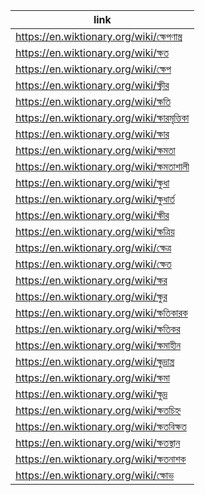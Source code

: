 |link|
|----|
|https://en.wiktionary.org/wiki/ক্ষেপণাস্ত্র|
|https://en.wiktionary.org/wiki/ক্ষত|
|https://en.wiktionary.org/wiki/ক্ষেপ|
|https://en.wiktionary.org/wiki/ক্ষ্বীর|
|https://en.wiktionary.org/wiki/ক্ষতি|
|https://en.wiktionary.org/wiki/ক্ষারমৃত্তিকা|
|https://en.wiktionary.org/wiki/ক্ষার|
|https://en.wiktionary.org/wiki/ক্ষমতা|
|https://en.wiktionary.org/wiki/ক্ষমতাশালী|
|https://en.wiktionary.org/wiki/ক্ষুধা|
|https://en.wiktionary.org/wiki/ক্ষুধার্ত|
|https://en.wiktionary.org/wiki/ক্ষীর|
|https://en.wiktionary.org/wiki/ক্ষত্রিয়|
|https://en.wiktionary.org/wiki/ক্ষেত্র|
|https://en.wiktionary.org/wiki/ক্ষেত|
|https://en.wiktionary.org/wiki/ক্ষর|
|https://en.wiktionary.org/wiki/ক্ষুর|
|https://en.wiktionary.org/wiki/ক্ষতিকারক|
|https://en.wiktionary.org/wiki/ক্ষতিকর|
|https://en.wiktionary.org/wiki/ক্ষমাহীন|
|https://en.wiktionary.org/wiki/ক্ষুদ্রান্ত্র|
|https://en.wiktionary.org/wiki/ক্ষমা|
|https://en.wiktionary.org/wiki/ক্ষুদ্র|
|https://en.wiktionary.org/wiki/ক্ষতচিহ্ন|
|https://en.wiktionary.org/wiki/ক্ষতবিক্ষত|
|https://en.wiktionary.org/wiki/ক্ষতস্থান|
|https://en.wiktionary.org/wiki/ক্ষতনাশক|
|https://en.wiktionary.org/wiki/ক্ষোভ|
